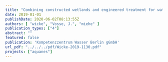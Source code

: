 ```yaml
---
title: "Combining constructed wetlands and engineered treatment for water reuse, report WP3, Deliverable D3.1."
date: 2019-01-01
publishDate: 2020-06-02T08:13:55Z
authors: [ "wicke", "Vosse, J.", "miehe" ]
publication_types: ["4"]
abstract: ""
featured: false
publication: 'Kompetenzzentrum Wasser Berlin gGmbH'
url_pdf: "../../../pdf/Wicke-2019-1130.pdf"
projects: ["aquanes"]
---
```


